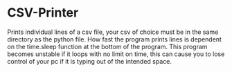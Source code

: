 # CSV-Printer
Prints individual lines of a csv file, your csv of choice must be in the same directory as the python file. How fast the program prints lines is dependent on the time.sleep function at the bottom of the program. This program becomes unstable if it loops with no limit on time, this can cause you to lose control of your pc if it is typing out of the intended space.
